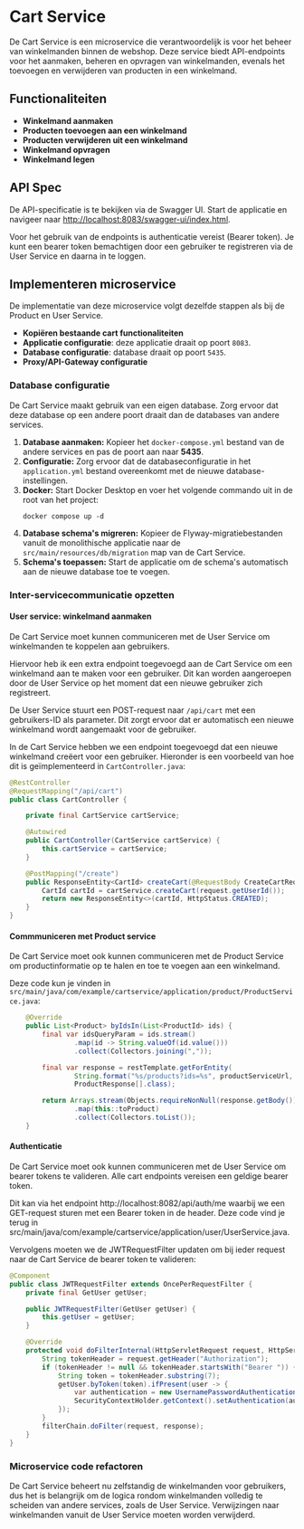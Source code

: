# Cart Service

De Cart Service is een microservice die verantwoordelijk is voor het beheer van winkelmanden binnen de webshop. Deze service biedt API-endpoints voor het aanmaken, beheren en opvragen van winkelmanden, evenals het toevoegen en verwijderen van producten in een winkelmand.

## Functionaliteiten

- **Winkelmand aanmaken**
- **Producten toevoegen aan een winkelmand**
- **Producten verwijderen uit een winkelmand**
- **Winkelmand opvragen**
- **Winkelmand legen**

## API Spec

De API-specificatie is te bekijken via de Swagger UI. Start de applicatie en navigeer 
naar [http://localhost:8083/swagger-ui/index.html](http://localhost:8083/swagger-ui/index.html).

Voor het gebruik van de endpoints is authenticatie vereist (Bearer token). Je kunt een bearer token bemachtigen door een 
gebruiker te registreren via de User Service en daarna in te loggen.

## Implementeren microservice

De implementatie van deze microservice volgt dezelfde stappen als bij de Product en User Service.

- **Kopiëren bestaande cart functionaliteiten**
- **Applicatie configuratie**: deze applicatie draait op poort `8083`.
- **Database configuratie**: database draait op poort `5435`.
- **Proxy/API-Gateway configuratie**

### Database configuratie

De Cart Service maakt gebruik van een eigen database. Zorg ervoor dat deze database op een andere poort draait dan de databases van andere services.

1. **Database aanmaken:** Kopieer het `docker-compose.yml` bestand van de andere services en pas de poort aan naar **5435**.
2. **Configuratie:** Zorg ervoor dat de databaseconfiguratie in het `application.yml` bestand overeenkomt met de nieuwe database-instellingen.
3. **Docker:** Start Docker Desktop en voer het volgende commando uit in de root van het project:
    ```shell
    docker compose up -d
    ```
4. **Database schema's migreren:** Kopieer de Flyway-migratiebestanden vanuit de monolithische applicatie naar de `src/main/resources/db/migration` map van de Cart Service.
5. **Schema's toepassen:** Start de applicatie om de schema's automatisch aan de nieuwe database toe te voegen.

### Inter-servicecommunicatie opzetten

#### User service: winkelmand aanmaken

De Cart Service moet kunnen communiceren met de User Service om winkelmanden te koppelen aan gebruikers.

Hiervoor heb ik een extra endpoint toegevoegd aan de Cart Service om een winkelmand aan te maken voor een gebruiker. 
Dit kan worden aangeroepen door de User Service op het moment dat een nieuwe gebruiker zich registreert.

De User Service stuurt een POST-request naar `/api/cart` met een gebruikers-ID als parameter. Dit zorgt ervoor dat er 
automatisch een nieuwe winkelmand wordt aangemaakt voor de gebruiker.

In de Cart Service hebben we een endpoint toegevoegd dat een nieuwe winkelmand creëert voor een gebruiker. Hieronder is een 
voorbeeld van hoe dit is geïmplementeerd in `CartController.java`:

```java
@RestController
@RequestMapping("/api/cart")
public class CartController {

    private final CartService cartService;

    @Autowired
    public CartController(CartService cartService) {
        this.cartService = cartService;
    }

    @PostMapping("/create")
    public ResponseEntity<CartId> createCart(@RequestBody CreateCartRequest request) {
        CartId cartId = cartService.createCart(request.getUserId());
        return new ResponseEntity<>(cartId, HttpStatus.CREATED);
    }
}
```

#### Commmuniceren met Product service

De Cart Service moet ook kunnen communiceren met de Product Service om productinformatie op te halen en toe te voegen aan een winkelmand.

Deze code kun je vinden in `src/main/java/com/example/cartservice/application/product/ProductService.java`:

```java
    @Override
    public List<Product> byIdsIn(List<ProductId> ids) {
        final var idsQueryParam = ids.stream()
                .map(id -> String.valueOf(id.value()))
                .collect(Collectors.joining(","));

        final var response = restTemplate.getForEntity(
                String.format("%s/products?ids=%s", productServiceUrl, idsQueryParam),
                ProductResponse[].class);

        return Arrays.stream(Objects.requireNonNull(response.getBody()))
                .map(this::toProduct)
                .collect(Collectors.toList());
    }
```

#### Authenticatie

De Cart Service moet ook kunnen communiceren met de User Service om bearer tokens te valideren. Alle cart endpoints vereisen een 
geldige bearer token.

Dit kan via het endpoint http://localhost:8082/api/auth/me waarbij we een GET-request sturen met een Bearer token in de header. 
Deze code vind je terug in src/main/java/com/example/cartservice/application/user/UserService.java.

Vervolgens moeten we de JWTRequestFilter updaten om bij ieder request naar de Cart Service de bearer token te valideren:

```java
@Component
public class JWTRequestFilter extends OncePerRequestFilter {
    private final GetUser getUser;

    public JWTRequestFilter(GetUser getUser) {
        this.getUser = getUser;
    }

    @Override
    protected void doFilterInternal(HttpServletRequest request, HttpServletResponse response, FilterChain filterChain) throws ServletException, IOException {
        String tokenHeader = request.getHeader("Authorization");
        if (tokenHeader != null && tokenHeader.startsWith("Bearer ")) {
            String token = tokenHeader.substring(7);
            getUser.byToken(token).ifPresent(user -> {
                var authentication = new UsernamePasswordAuthenticationToken(user, null, Collections.emptyList());
                SecurityContextHolder.getContext().setAuthentication(authentication);
            });
        }
        filterChain.doFilter(request, response);
    }
}
```

### Microservice code refactoren

De Cart Service beheert nu zelfstandig de winkelmanden voor gebruikers, dus het is belangrijk om de logica rondom winkelmanden 
volledig te scheiden van andere services, zoals de User Service. Verwijzingen naar winkelmanden vanuit de User Service moeten worden verwijderd.
